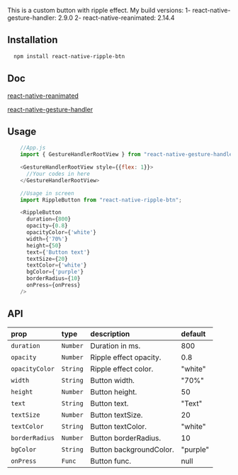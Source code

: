 This is a custom button with ripple effect.
My build versions:
1- react-native-gesture-handler: 2.9.0
2- react-native-reanimated: 2.14.4

## Installation

```bash
  npm install react-native-ripple-btn
```

## Doc

[react-native-reanimated](https://docs.swmansion.com/react-native-reanimated/)

[react-native-gesture-handler](https://docs.swmansion.com/react-native-gesture-handler/docs/)

## Usage

```js
    //App.js
    import { GestureHandlerRootView } from "react-native-gesture-handler";

    <GestureHandlerRootView style={{flex: 1}}>
      //Your codes in here
    </GestureHandlerRootView>

    //Usage in screen
    import RippleButton from "react-native-ripple-btn";

    <RippleButton
      duration={800}
      opacity={0.8}
      opacityColor={'white'}
      width={'70%'}
      height={50}
      text={'Button text'}
      textSize={20}
      textColor={'white'}
      bgColor={'purple'}
      borderRadius={10}
      onPress={onPress}
    />
```

## API

| prop           | type     | description             | default  |
| :------------- | :------- | :---------------------- | :------- |
| `duration`     | `Number` | Duration in ms.         | 800      |
| `opacity`      | `Number` | Ripple effect opacity.  | 0.8      |
| `opacityColor` | `String` | Ripple effect color.    | "white"  |
| `width`        | `String` | Button width.           | "70%"    |
| `height`       | `Number` | Button height.          |   50     |
| `text`         | `String` | Button text.            | "Text"   |
| `textSize`     | `Number` | Button textSize.        | 20       |
| `textColor`    | `String` | Button textColor.       | "white"  |
| `borderRadius` | `Number` | Button borderRadius.    | 10       |
| `bgColor`      | `String` | Button backgroundColor. | "purple" |
| `onPress`      | `Func`   | Button func.            | null     |
